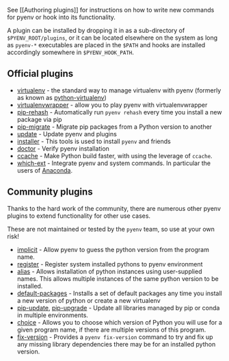 See [[Authoring plugins]] for instructions on how to write new commands for
pyenv or hook into its functionality.

A plugin can be installed by dropping it in as a sub-directory of
`$PYENV_ROOT/plugins`, or it can be located elsewhere on the system as long as
`pyenv-*` executables are placed in the `$PATH` and hooks are installed
accordingly somewhere in `$PYENV_HOOK_PATH`.

## Official plugins

* [virtualenv](https://github.com/pyenv/pyenv-virtualenv) - the standard way to manage virtualenv with pyenv (formerly as known as [python-virtualenv](https://github.com/pyenv/python-virtualenv))
* [virtualenvwrapper](https://github.com/pyenv/pyenv-virtualenvwrapper) - allow you to play pyenv with virtualenvwrapper
* [pip-rehash](https://github.com/pyenv/pyenv-pip-rehash) - Automatically run `pyenv rehash` every time you install a new package via pip
* [pip-migrate](https://github.com/pyenv/pyenv-pip-migrate) - Migrate pip packages from a Python version to another
* [update](https://github.com/pyenv/pyenv-update) - Update pyenv and plugins
* [installer](https://github.com/pyenv/pyenv-installer) - This tools is used to install `pyenv` and friends
* [doctor](https://github.com/pyenv/pyenv-doctor) - Verify pyenv installation
* [ccache](https://github.com/pyenv/pyenv-ccache) - Make Python build faster, with using the leverage of `ccache`.
* [which-ext](https://github.com/pyenv/pyenv-which-ext) - Integrate pyenv and system commands. In particular the users of [Anaconda](https://store.continuum.io/cshop/anaconda/).

## Community plugins
Thanks to the hard work of the community, there are numerous other pyenv plugins to extend functionality for other use cases.

These are not maintained or tested by the `pyenv` team, so use at your own risk!

* [implicit](https://github.com/concordusapps/pyenv-implict) - Allow pyenv to guess the python version from the program name.
* [register](https://github.com/doloopwhile/pyenv-register) - Register system installed pythons to pyenv environment
* [alias](https://github.com/s1341/pyenv-alias) - Allows installation of python instances using user-supplied names. This allows multiple instances of the same python version to be installed.
* [default-packages](https://github.com/jawshooah/pyenv-default-packages) - Installs a set of default packages any time you install a new version of python or create a new virtualenv
* [pip-update](https://github.com/massongit/pyenv-pip-update), [pip-upgrade](https://github.com/zyrikby/pyenv-pip-upgrade) - Update all libraries managed by pip or conda in multiple environments.
* [choice](https://github.com/fizista/pyenv-choice) - Allows you to choose which version of Python you will use for a given program name, if there are multiple versions of this program.
* [fix-version](https://github.com/sprout42/pyenv-fix-version) - Provides a `pyenv fix-version` command to try and fix up any missing library dependencies there may be for an installed python version.
